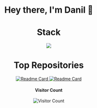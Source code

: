 <h1 align="center">Hey there, I'm Danil 👋 </h1>

<h1 align="center">Stack</h1>
<p align="center">
  <a href="https://skillicons.dev">
    <img src="https://skillicons.dev/icons?i=py,js,vue,express,nextjs,nodejs,svelte" />
  </a>
</p>

<div align="center">
    <h1>Top Repositories</h1>
    <a href="https://github.com/ProcrastinatorMuffin/VUE-health-app">
        <img src="https://github-readme-stats.vercel.app/api/pin/?username=ProcrastinatorMuffin&repo=VUE-health-app" alt="Readme Card">
    </a>
    <a href="https://github.com/ProcrastinatorMuffin/NextJS-Online-Library">
        <img src="https://github-readme-stats.vercel.app/api/pin/?username=ProcrastinatorMuffin&repo=NextJS-Online-Library" alt="Readme Card">
    </a>
</div>

<div align="center">
    <h4>Visitor Count</h4>
    <img src="https://profile-counter.glitch.me/ProcrastinatorMuffin/count.svg" alt="Visitor Count">
</div>

